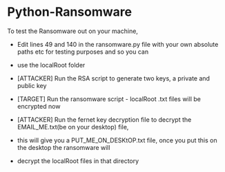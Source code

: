 # Python-Ransomware

To test the Ransomware out on your machine,

* Edit lines 49 and 140 in the ransomware.py file with your own absolute paths etc for testing purposes and so you can 
* use the localRoot folder

* [ATTACKER] Run the RSA script to generate two keys, a private and public key

* [TARGET] Run the ransomware script - localRoot .txt files will be encrypted now

* [ATTACKER] Run the fernet key decryption file to decrypt the EMAIL_ME.txt(be on your desktop) file, 
* this will give you a PUT_ME_ON_DESKtOP.txt file, once you put this on the desktop the ransomware will 
* decrypt the localRoot files in that directory
